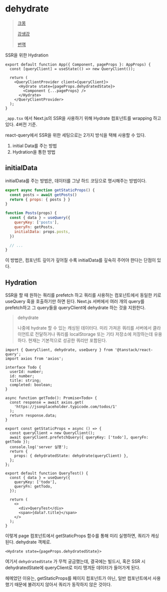 # dehydrate

> [크몽](https://blog.kmong.com/react-query%EB%A5%BC-next-js%EC%99%80-%ED%95%A8%EA%BB%98-%EC%82%AC%EC%9A%A9%ED%95%B4%EB%B3%B4%EC%9E%90-part-1-4923f7e30541)
>
> [강생강](https://gingerkang.tistory.com/121)
>
> [번역](https://seogeurim.tistory.com/19)

SSR을 위한 Hydration

```tsx
export default function App({ Component, pageProps }: AppProps) {
  const [queryClient] = useState(() => new QueryClient());

  return (
    <QueryClientProvider client={queryClient}>
      <Hydrate state={pageProps.dehydratedState}>
        <Component {...pageProps} />
      </Hydrate>
    </QueryClientProvider>
  );
}
```

`_app.tsx` 에서 Next.js의 SSR을 사용하기 위해 Hydrate 컴포넌트를 wrapping 하고 있다. 4버전 기준.

react-query에서 SSR을 위한 세팅으로는 2가지 방식을 택해 사용할 수 있다.

1. initial Data를 주는 방법
2. Hydration을 통한 방법

## initialData

initialData를 주는 방법은, 데이터를 그냥 하드 코딩으로 명시해주는 방법이다.

```js
export async function getStaticProps() {
  const posts = await getPosts()
  return { props: { posts } }
}

function Posts(props) {
  const { data } = useQuery({
    queryKey: ['posts'],
    queryFn: getPosts,
    initialData: props.posts,
  })

  // ...
}
```

이 방법은, 컴포넌트 깊이가 깊어질 수록 initialData를 깊숙히 주어야 한다는 단점이 있다.

## Hydration

SSR을 할 때 원하는 쿼리를 prefetch 하고 쿼리를 사용하는 컴포넌트에서 동일한 키로 useQuery 훅을 호출하기만 하면 된다. Next.js 서버에서 여러 개의 query를 prefetch하고 그 query들을 queryClient에 dehydrate 하는 것을 지원한다.

> dehydrate
>
> 나중에 hydrate 할 수 있는 캐싱된 데이터다. 미리 가져온 쿼리를 서버에서 클라이언트로 전달하거나 쿼리를 localStorage 또는 기타 저장소에 저장하는데 유용하다. 현재는 기본적으로 성공한 쿼리만 포함된다.

```tsx
import { QueryClient, dehydrate, useQuery } from '@tanstack/react-query';
import axios from 'axios';

interface Todo {
  userId: number;
  id: number;
  title: string;
  completed: boolean;
}

async function getTodo(): Promise<Todo> {
  const response = await axios.get(
    'https://jsonplaceholder.typicode.com/todos/1'
  );
  return response.data;
}

export const getStaticProps = async () => {
  const queryClient = new QueryClient();
  await queryClient.prefetchQuery({ queryKey: ['todo'], queryFn: getTodo });
  console.log('server 실행');
  return {
    props: { dehydratedState: dehydrate(queryClient) },
  };
};

export default function QueryTest() {
  const { data } = useQuery({
    queryKey: ['todo'],
    queryFn: getTodo,
  });

  return (
    <>
      <div>QueryTest</div>
      <span>{data?.title}</span>
    </>
  );
}
```

이렇게 page 컴포넌트에서 getStaticProps 함수를 통해 미리 실행하면, 쿼리가 캐싱된다. dehydrate 객체로.

```tsx
<Hydrate state={pageProps.dehydratedState}>
```

여기서 `dehydratedState` 가 무척 궁금했는데, 결국에는 빌드시, 혹은 SSR 시 dehydratedState에 queryClient로 미리 땡겨둔 데이터가 들어가게 된다.

헤메었던 이유는, getStaticProps를 페이지 컴포넌트가 아닌, 일반 컴포넌트에서 사용했기 때문에 불려지지 않아서 쿼리가 동작하지 않은 것이다.
